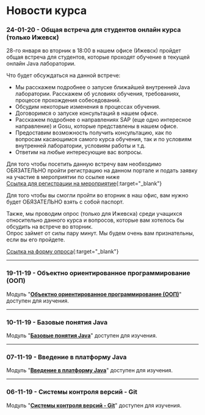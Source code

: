 Новости курса
===
### 24-01-20 - Общая встреча для студентов онлайн курса (только Ижевск)
28-го января во вторник в 18:00 в нашем офисе (Ижевск) пройдет общая встреча для студентов, которые проходят обучение в текущей онлайн Java лаборатории.

Что будет обсуждаться на данной встрече:  
+ Мы расскажем подробнее о запуске ближайшей внутренней Java лаборатории. Расскажем об условиях обучения, требованиях, процессе прохождения собеседований.
+ Обсудим некоторые изменения в процессах обучения.
+ Договоримся о запуске консультаций в нашем офисе.
+ Расскажем подробнее о направлениях SAP (еще одно интересное направление) и Gosu, которые представлены в нашем офисе. 
+ Предоставим возможность получить консультацию, как по вопросам касающимся самого курса обучения, так и по условиям внутренней лаборатории, условиям работы и т.д.
+ Ответим на любые интересующие вас вопросы.

Для того чтобы посетить данную встречу вам необходимо ОБЯЗАТЕЛЬНО пройти регистрацию на данном портале и подать заявку на участие в мероприятии по ссылке ниже  
[Ссылка для регистрации на мероприятие](https://community-z.com/events/openday-for-java-online-izhevsk){:target="_blank"}

Для того чтобы вы смогли пройти во вторник в наш офис, вам нужно будет ОБЯЗАТЕЛЬНО взять с собой паспорт.

Также, мы проводим опрос (только для Ижевска) среди учащихся относительно данного курса и вопросов, которые вам хотелось бы обсудить на встрече во вторник.  
Опрос займет от силы пару минут. Мы будем очень вам признательны, если вы его пройдете.

[Ссылка на форму опроса](https://docs.google.com/forms/d/e/1FAIpQLSc1k3U2X2e6v3b3xqbqvE2a5fieQhR1gsqokVqnupypCKr8vA/viewform){:target="_blank"}


---

### 19-11-19 - Объектно ориентированное программирование (ООП)
Модуль "**[Объектно ориентированное программирование (ООП)]({{site.materialsurl}}oop/oop)**" доступен для изучения.

---

### 10-11-19 - Базовые понятия Java
Модуль "**[Базовые понятия Java]({{site.materialsurl}}java_basics/java_basics)**" доступен для изучения.

---

### 07-11-19 - Введение в платформу Java
Модуль "**[Введение в платформу Java]({{site.materialsurl}}java_intro/java_intro)**" доступен для изучения.

---

### 06-11-19 - Системы контроля версий - Git
Модуль "**[Системы контроля версий - Git]({{site.materialsurl}}git/git)**" доступен для изучения.





